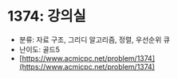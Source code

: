 # 1374: 강의실

- 분류: 자료 구조, 그리디 알고리즘, 정렬, 우선순위 큐
- 난이도: 골드5
- [https://www.acmicpc.net/problem/1374](https://www.acmicpc.net/problem/1374)

